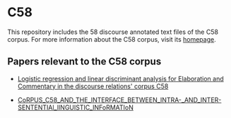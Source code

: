 # C58

This repository includes the 58 discourse annotated text files of the C58 corpus. For more information about the C58 corpus, visit its [homepage](https://projectgdrc.wixsite.com/c58project/papers). 

## Papers relevant to the C58 corpus

- [Logistic regression and linear discriminant analysis for Elaboration and Commentary in the discourse relations' corpus C58](https://www.researchgate.net/publication/328539246_LOGISTIC_REGRESSION_AND_LINEAR_DISCRIMINANT_ANALYSIS_FOR_ELABORATION_AND_COMMENTARY_IN_THE_DISCOURSE_RELATIONS'_CORPUS_C58)

- [CoRPUS_C58_AND_THE_INTERFACE_BETWEEN_INTRA-_AND_INTER-SENTENTIAl_lINGUISTIC_INFoRMATIoN](https://www.researchgate.net/publication/328539479_CoRPUS_C58_AND_THE_INTERFACE_BETWEEN_INTRA-_AND_INTER-SENTENTIAl_lINGUISTIC_INFoRMATIoN)
